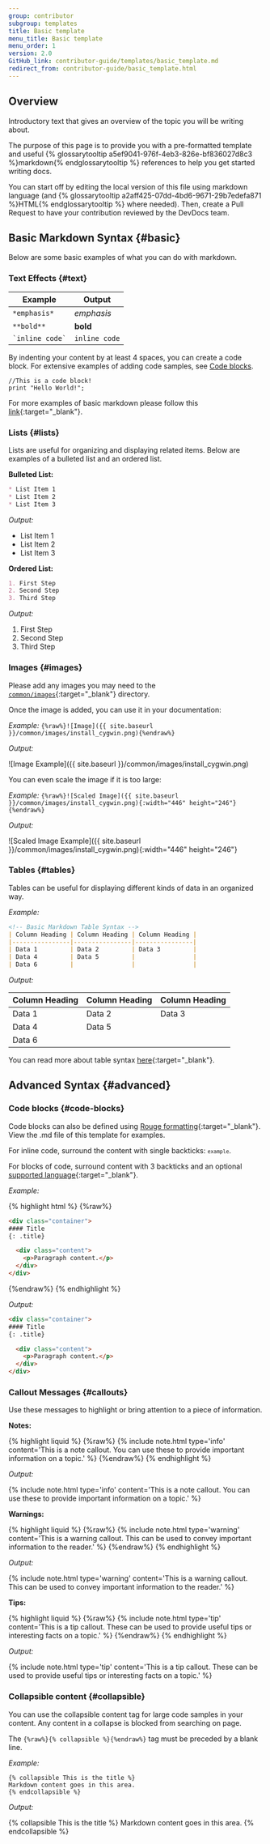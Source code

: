 ```yaml
---
group: contributor
subgroup: templates
title: Basic template
menu_title: Basic template
menu_order: 1
version: 2.0
GitHub_link: contributor-guide/templates/basic_template.md
redirect_from: contributor-guide/basic_template.html
---
```


## Overview

Introductory text that gives an overview of the topic you will be writing about.

The purpose of this page is to provide you with a pre-formatted template and useful {% glossarytooltip a5ef9041-976f-4eb3-826e-bf836027d8c3 %}markdown{% endglossarytooltip %} references to help you get started writing docs.

You can start off by editing the local version of this file using markdown language (and {% glossarytooltip a2aff425-07dd-4bd6-9671-29b7edefa871 %}HTML{% endglossarytooltip %} where needed). Then, create a Pull Request to have your contribution reviewed by the DevDocs team.

## Basic Markdown Syntax {#basic}

Below are some basic examples of what you can do with markdown.

### Text Effects {#text}

| Example           | Output       |
| ----------------- | ------------ |
|`*emphasis*`       |*emphasis*    |
|`**bold**`         | **bold**     |
|`` `inline code` ``| `inline code`|

By indenting your content by at least 4 spaces, you can create a code block. For extensive examples of adding code samples, see [Code blocks](#code-blocks).

    //This is a code block!
    print "Hello World!";

For more examples of basic markdown please follow this [link](https://daringfireball.net/projects/markdown/syntax){:target="_blank"}.

### Lists {#lists}

Lists are useful for organizing and displaying related items. Below are examples of a bulleted list and an ordered list.

**Bulleted List:**

```markdown
* List Item 1
* List Item 2
* List Item 3
```

*Output:*

* List Item 1
*	List Item 2
*	List Item 3

**Ordered List:**

```markdown
1. First Step
2. Second Step
3. Third Step
```

*Output:*

1.	First Step
2.	Second Step
3.	Third Step

### Images {#images}

Please add any images you may need to the [`common/images`](https://GitHub.com/magento/devdocs/tree/develop/common/images){:target="_blank"} directory.

Once the image is added, you can use it in your documentation:

*Example:* `{%raw%}![Image]({{ site.baseurl }}/common/images/install_cygwin.png){%endraw%}`

*Output:*

![Image Example]({{ site.baseurl }}/common/images/install_cygwin.png)

You can even scale the image if it is too large:

*Example:* `{%raw%}![Scaled Image]({{ site.baseurl }}/common/images/install_cygwin.png){:width="446" height="246"}{%endraw%}`

*Output:*

![Scaled Image Example]({{ site.baseurl }}/common/images/install_cygwin.png){:width="446" height="246"}


### Tables {#tables}

Tables can be useful for displaying different kinds of data in an organized way.

*Example:*

```markdown
<!-- Basic Markdown Table Syntax -->
| Column Heading | Column Heading | Column Heading |
|----------------|----------------|----------------|
| Data 1         | Data 2         | Data 3         |
| Data 4         | Data 5         |                |
| Data 6         |                |                |
```

*Output:*

| Column Heading | Column Heading | Column Heading |
|----------------|----------------|----------------|
| Data 1         | Data 2         | Data 3         |
| Data 4         | Data 5         |                |
| Data 6         |                |                |

You can read more about table syntax [here](http://kramdown.gettalong.org/syntax.html#tables){:target="_blank"}.

## Advanced Syntax {#advanced}

### Code blocks {#code-blocks}

Code blocks can also be defined using [Rouge formatting](http://rouge.jneen.net/){:target="_blank"}. View the .md file of this template for examples.

For inline code, surround the content with single backticks: <code>`example`</code>.

For blocks of code, surround content with 3 backticks and an optional [supported language](https://GitHub.com/jneen/rouge/wiki/List-of-supported-languages-and-lexers){:target="_blank"}.

*Example:*

{% highlight html %}
{%raw%}
```html
<div class="container">
#### Title
{: .title}

  <div class="content">
    <p>Paragraph content.</p>
  </div>
</div>
```
{%endraw%}
{% endhighlight %}

*Output:*

```html
<div class="container">
#### Title
{: .title}

  <div class="content">
    <p>Paragraph content.</p>
  </div>
</div>
```

### Callout Messages {#callouts}

Use these messages to highlight or bring attention to a piece of information.

**Notes:**

{% highlight liquid %}
{%raw%}
{%
include note.html
type='info'
content='This is a note callout. You can use these to provide important information on a topic.'
%}
{%endraw%}
{% endhighlight %}

*Output:*

{%
include note.html
type='info'
content='This is a note callout. You can use these to provide important information on a topic.'
%}

**Warnings:**

{% highlight liquid %}
{%raw%}
{%
include note.html
type='warning'
content='This is a warning callout. This can be used to convey important information to the reader.'
%}
{%endraw%}
{% endhighlight %}

*Output:*

{%
include note.html
type='warning'
content='This is a warning callout. This can be used to convey important information to the reader.'
%}

**Tips:**

{% highlight liquid %}
{%raw%}
{%
include note.html
type='tip'
content='This is a tip callout. These can be used to provide useful tips or interesting facts on a topic.'
%}
{%endraw%}
{% endhighlight %}

*Output:*

{%
include note.html
type='tip'
content='This is a tip callout. These can be used to provide useful tips or interesting facts on a topic.'
%}

### Collapsible content {#collapsible}

You can use the collapsible content tag for large code samples in your content. Any content in a collapse is blocked from searching on page.

<div class="bs-callout bs-callout-info">
  <p>The <code>{%raw%}{% collapsible %}{%endraw%}</code> tag must be preceded by a blank line.</p>
</div>

*Example:*

```liquid
{% collapsible This is the title %}
Markdown content goes in this area.
{% endcollapsible %}
```

*Output:*

{% collapsible This is the title %}
Markdown content goes in this area.
{% endcollapsible %}
